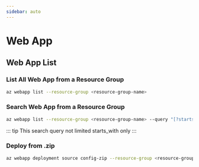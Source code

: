 ```yaml
---
sidebar: auto
---
```


# Web App

## Web App List

### List All Web App from a Resource Group

```bash
az webapp list --resource-group <resource-group-name>
```

### Search Web App from a Resource Group

```bash
az webapp list --resource-group <resource-group-name> --query "[?starts_with(name, 'api')]"
```

::: tip
This search query not limited starts_with only
:::


### Deploy from .zip

```bash
az webapp deployment source config-zip --resource-group <resource-group-name> --src <api location> --name <name-of-your-api-app>
```